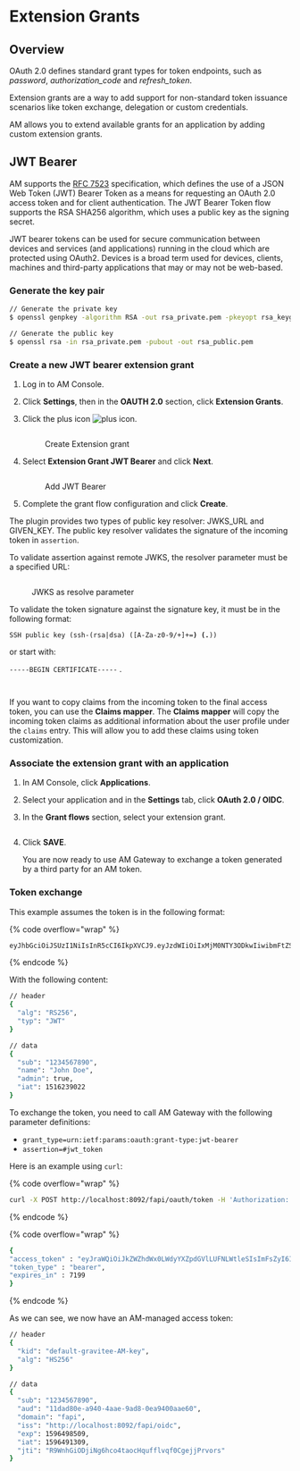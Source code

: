 # Extension Grants

## Overview

OAuth 2.0 defines standard grant types for token endpoints, such as _password_, _authorization\_code_ and _refresh\_token_.

Extension grants are a way to add support for non-standard token issuance scenarios like token exchange, delegation or custom credentials.

AM allows you to extend available grants for an application by adding custom extension grants.

## JWT Bearer

AM supports the [RFC 7523](https://tools.ietf.org/html/rfc7523) specification, which defines the use of a JSON Web Token (JWT) Bearer Token as a means for requesting an OAuth 2.0 access token and for client authentication. The JWT Bearer Token flow supports the RSA SHA256 algorithm, which uses a public key as the signing secret.

JWT bearer tokens can be used for secure communication between devices and services (and applications) running in the cloud which are protected using OAuth2. Devices is a broad term used for devices, clients, machines and third-party applications that may or may not be web-based.

### Generate the key pair

```sh
// Generate the private key
$ openssl genpkey -algorithm RSA -out rsa_private.pem -pkeyopt rsa_keygen_bits:2048

// Generate the public key
$ openssl rsa -in rsa_private.pem -pubout -out rsa_public.pem
```

### Create a new JWT bearer extension grant

1. Log in to AM Console.
2. Click **Settings**, then in the **OAUTH 2.0** section, click **Extension Grants**.
3.  Click the plus icon ![plus icon](https://docs.gravitee.io/images/icons/plus-icon.png).

    <figure><img src="../../../.gitbook/assets/Screenshot 2025-09-10 at 17.53.23.png" alt=""><figcaption><p>Create Extension grant</p></figcaption></figure>
4.  Select **Extension Grant JWT Bearer** and click **Next**.

    <figure><img src="../../../.gitbook/assets/Screenshot 2025-09-10 at 17.55.31.png" alt=""><figcaption><p>Add JWT Bearer</p></figcaption></figure>
5. Complete the grant flow configuration and click **Create**.

The plugin provides two types of public key resolver: JWKS\_URL and GIVEN\_KEY. The public key resolver validates the signature of the incoming token in `assertion`.

To validate assertion against remote JWKS, the resolver parameter must be a specified URL:

<figure><img src="../../../.gitbook/assets/Screenshot 2025-09-10 at 18.02.57.png" alt=""><figcaption><p>JWKS as resolve parameter</p></figcaption></figure>

To validate the token signature against the signature key, it must be in the following format:

`SSH public key (ssh-(rsa|dsa) ([A-Za-z0-9/+]+=`**`) (.`**`))`

or start with:

`-----BEGIN CERTIFICATE-----` .

<div><figure><img src="../../../.gitbook/assets/Screenshot 2025-09-10 at 18.09.55.png" alt=""><figcaption></figcaption></figure> <figure><img src="../../../.gitbook/assets/Screenshot 2025-09-10 at 18.09.44.png" alt=""><figcaption></figcaption></figure></div>

If you want to copy claims from the incoming token to the final access token, you can use the **Claims mapper**. The **Claims mapper** will copy the incoming token claims as additional information about the user profile under the `claims` entry. This will allow you to add these claims using token customization.

### Associate the extension grant with an application

1. In AM Console, click **Applications**.
2. Select your application and in the **Settings** tab, click **OAuth 2.0 / OIDC**.
3.  In the **Grant flows** section, select your extension grant.

    <figure><img src="../../../.gitbook/assets/Screenshot 2025-09-10 at 18.11.23.png" alt=""><figcaption></figcaption></figure>
4.  Click **SAVE**.

    You are now ready to use AM Gateway to exchange a token generated by a third party for an AM token.

### Token exchange

This example assumes the token is in the following format:

{% code overflow="wrap" %}
```sh
eyJhbGciOiJSUzI1NiIsInR5cCI6IkpXVCJ9.eyJzdWIiOiIxMjM0NTY3ODkwIiwibmFtZSI6IkpvaG4gRG9lIiwiYWRtaW4iOnRydWUsImlhdCI6MTUxNjIzOTAyMn0.eC6XIImo6WMhm2oQXksgYN6iRMWmE3aQwPYabM3iUICojEhtPZn9Ifk7KZMPFUa78Ijl42YWEBG0Z_hr7yuQy9YHcT1tEkkG2OGKBr5x_BwiWVwZvYaQA-dP08wriXOqEx-v-xB-z6qHOS8lpo_d6LvYrTXkslCaX1A3HZMT2-MQjmJvVUDQM6wID_5L-XiJuSEk36fx-f7TuCWfzPXgrRgCG5sg2vv74sn-HGUVUMZlTwBxvj_itxYuu-M5L5l7YSkNITPaPgK4TD4qwOCOfYKKpKEe4RV0GDrV_Sf7_Ps1qextkpGtRztr90fsuooQKaJSVaE_d7BDEpkLe7Ss7w
```
{% endcode %}

With the following content:

```sh
// header
{
  "alg": "RS256",
  "typ": "JWT"
}

// data
{
  "sub": "1234567890",
  "name": "John Doe",
  "admin": true,
  "iat": 1516239022
}
```

To exchange the token, you need to call AM Gateway with the following parameter definitions:

* `grant_type=urn:ietf:params:oauth:grant-type:jwt-bearer`
* `assertion=#jwt_token`

Here is an example using `curl`:

{% code overflow="wrap" %}
```sh
curl -X POST http://localhost:8092/fapi/oauth/token -H 'Authorization: basic base64(client_id:client_secret)' -d "grant_type=urn:ietf:params:oauth:grant-type:jwt-bearer&assertion=eyJhbGciOiJSUzI1NiIsInR5cCI6IkpXVCJ9.eyJzdWIiOiIxMjM0NTY3ODkwIiwibmFtZSI6IkpvaG4gRG9lIiwiYWRtaW4iOnRydWUsImlhdCI6MTUxNjIzOTAyMn0.eC6XIImo6WMhm2oQXksgYN6iRMWmE3aQwPYabM3iUICojEhtPZn9Ifk7KZMPFUa78Ijl42YWEBG0Z_hr7yuQy9YHcT1tEkkG2OGKBr5x_BwiWVwZvYaQA-dP08wriXOqEx-v-xB-z6qHOS8lpo_d6LvYrTXkslCaX1A3HZMT2-MQjmJvVUDQM6wID_5L-XiJuSEk36fx-f7TuCWfzPXgrRgCG5sg2vv74sn-HGUVUMZlTwBxvj_itxYuu-M5L5l7YSkNITPaPgK4TD4qwOCOfYKKpKEe4RV0GDrV_Sf7_Ps1qextkpGtRztr90fsuooQKaJSVaE_d7BDEpkLe7Ss7w"
```
{% endcode %}

{% code overflow="wrap" %}
```sh
{
"access_token" : "eyJraWQiOiJkZWZhdWx0LWdyYXZpdGVlLUFNLWtleSIsImFsZyI6IkhTMjU2In0.eyJzdWIiOiIxMjM0NTY3ODkwIiwiYXVkIjoiMTFkYWQ4MGUtYTk0MC00YWFlLTlhZDgtMGVhOTQwMGFhZTYwIiwiZG9tYWluIjoiZmFwaSIsImlzcyI6Imh0dHA6XC9cL2xvY2FsaG9zdDo4MDkyXC9mYXBpXC9vaWRjIiwiZXhwIjoxNTk2NDk4NTA5LCJpYXQiOjE1OTY0OTEzMDksImp0aSI6IlI5V25oR2lPRGppTmc2aGNvNHRhb2NIcXVmZmx2cWYwQ2dlampQcnZvcnMifQ.SYls19XDhFG3UuPNFMWOA-F1Dtc_1_v4FtqFU0Evnss",
"token_type" : "bearer",
"expires_in" : 7199
}
```
{% endcode %}

As we can see, we now have an AM-managed access token:

```sh
// header
{
  "kid": "default-gravitee-AM-key",
  "alg": "HS256"
}

// data
{
  "sub": "1234567890",
  "aud": "11dad80e-a940-4aae-9ad8-0ea9400aae60",
  "domain": "fapi",
  "iss": "http://localhost:8092/fapi/oidc",
  "exp": 1596498509,
  "iat": 1596491309,
  "jti": "R9WnhGiODjiNg6hco4taocHqufflvqf0CgejjPrvors"
}

```
